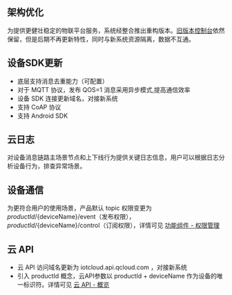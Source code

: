 ## 架构优化
为提供更健壮稳定的物联平台服务，系统经整合推出重构版本。[旧版本控制台](http://console.tcecqpoc.fsphere.cn/iot)依然保留，但是后期不再更新特性，同时与新系统资源隔离，数据不互通。

## 设备SDK更新
- 底层支持消息去重能力（可配置）
- 对于 MQTT 协议，发布 QOS=1 消息采用异步模式,提高通信效率
- 设备 SDK 连接更新域名，对接新系统
- 支持 CoAP 协议
- 支持 Android SDK

## 云日志
对设备消息链路主场景节点和上下线行为提供关键日志信息，用户可以根据日志分析设备行为，排查异常场景。

## 设备通信
为更符合用户的使用场景，产品默认 topic 权限变更为 ${productId}/${deviceName}/event（发布权限），${productId}/${deviceName}/control（订阅权限），详情可见 [功能组件 - 权限管理](http://tcecqpoc.fsphere.cn/document/product/634/11915)

## 云 API 
- 云 API 访问域名更新为 iotcloud.api.qcloud.com ，对接新系统
- 引入 productId 概念，云API参数以 productId + deviceName 作为设备的唯一标识符。详情可见 [云 API - 概览](http://tcecqpoc.fsphere.cn/document/product/634/12056)
